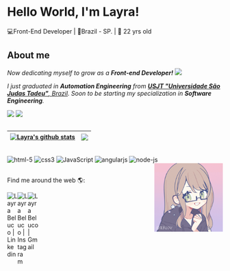 # Hello World, I'm Layra!

:computer:Front-End Developer | :house_with_garden:Brazil - SP. | :woman: 22 yrs old

## About me
<p>
  <em>
    <p>Now dedicating myself to grow as a <b>Front-end Developer!</b> <img src="https://github.com/TheDudeThatCode/TheDudeThatCode/blob/master/Assets/Medal.gif" width="20px"></p> I just graduated in <b>Automation Engineering</b> from <a href="https://www.usjt.br/graduacao/engenharia-de-controle-e-automacao/"> <b>USJT "Universidade São Judas Tadeu"</b>, Brazil</a>.  Soon to be starting my specialization in <b>Software Engineering</b>. 
  </em>  
</p>
<div> 
  <a href="https://github.com/LayraGB" target="_blank"><img src="https://img.shields.io/badge/-Github-000?style=for-the-badge&logo=Github&logoColor=white"target="_blank"></a>
  <a href="https://rooms.xyz/layrabeluco/homeoffice" target="_blank"><img src="https://img.shields.io/badge/-room.xyz-000?style=for-the-badge&logo=&logoColor=white" target="_blank"></a>
</div> 

##

| <a href="https://github.com/layraGB/github-readme-stats"><img align="center" src="https://github-readme-stats.vercel.app/api?username=layragb&show_icons=true&include_all_commits=true&theme=tokyonight&hide_border=true" alt="Layra's github stats" /></a> | <a href="https://github.com/layraGB/github-readme-stats"><img align="center" src="https://github-readme-stats.vercel.app/api/top-langs/?username=anuraghazra&layout=compact&theme=tokyonight&hide_border=true" /></a> |
| ------------- | ------------- |


<div style="display: inline_block"><br>
  <img align="center" alt="html-5" width="60" src="https://img.icons8.com/nolan/96/html-5.png">
  <img align="center" alt="css3" width="60" src="https://img.icons8.com/nolan/96/1A6DFF/C822FF/css3.png">
  <img align="center" alt="JavaScript" width="60" src="https://img.icons8.com/nolan/64/javascript-logo.png">
  <img align="center" alt="angularjs" width="60" src="https://img.icons8.com/nolan/64/angularjs.png">
  <img align="center" alt="node-js" width="60" src="https://img.icons8.com/nolan/96/1A6DFF/C822FF/node-js.png">
  <img align="right" width="160" alt="laylay" src="laylay.gif">
</div>

## 

<div>
  
 Find me around the web 🌎: 
  
</div>

  <a href="https://www.linkedin.com/in/layra-beluco/">
    <img align="left" alt="Layra Beluco | Linkedin" width="24px" src="https://github.com/TheDudeThatCode/TheDudeThatCode/blob/master/Assets/Linkedin.svg" />
  </a>
  <a href="https://www.instagram.com/lay_beluco/">
    <img align="left" alt="Layra Beluco | Instagram" width="24px" src="https://github.com/TheDudeThatCode/TheDudeThatCode/blob/master/Assets/Instagram.svg" />
  </a>
  <a href="mailto:laybeluco@gmail.com">
    <img align="left" alt="Layra Beluco | Gmail" width="26px" src="https://github.com/TheDudeThatCode/TheDudeThatCode/blob/master/Assets/Gmail.svg" />
  </a>
